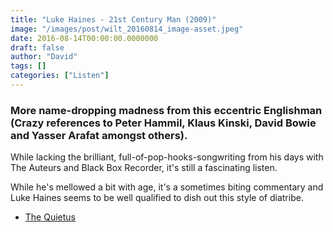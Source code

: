 ```yaml
---
title: "Luke Haines - 21st Century Man (2009)"
image: "/images/post/wilt_20160814_image-asset.jpeg"
date: 2016-08-14T00:00:00.0000000
draft: false
author: "David"
tags: []
categories: ["Listen"]
---
```

### More name-dropping madness from this eccentric Englishman (Crazy references to Peter Hammil, Klaus Kinski, David Bowie and Yasser Arafat amongst others).

 While lacking the brilliant, full-of-pop-hooks-songwriting from his days with The Auteurs and Black Box Recorder, it's still a fascinating listen. 

 While he's mellowed a bit with age, it's a sometimes biting commentary and Luke Haines seems to be well qualified to dish out this style of diatribe. 

-  [The Quietus](http://thequietus.com/articles/03144-luke-haines-21st-century-man-album-review)